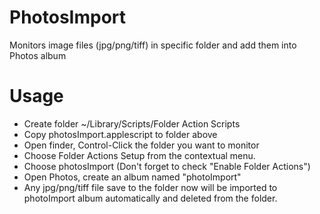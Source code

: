 # PhotosImport
Monitors image files (jpg/png/tiff) in specific folder and add them into Photos album

# Usage
* Create folder ~/Library/Scripts/Folder Action Scripts
* Copy photosImport.applescript to folder above 
* Open finder, Control-Click the folder you want to monitor
* Choose Folder Actions Setup from the contextual menu. 
* Choose photosImport (Don't forget to check "Enable Folder Actions")
* Open Photos, create an album named "photoImport"
* Any jpg/png/tiff file save to the folder now will be imported to photoImport album automatically and deleted from the folder.